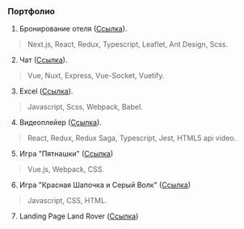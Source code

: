 ### Портфолио  
1. Бронирование отеля ([Ссылка](./booking/)).  
> Next.js, React, Redux, Typescript, Leaflet, Ant Design, Scss.  
2. Чат ([Ссылка](./Chat/)).  
> Vue, Nuxt, Express, Vue-Socket, Vuetify.  
3. Excel ([Ссылка](./Excel/)).  
> Javascript, Scss, Webpack, Babel.  
4. Видеоплейер ([Ссылка](./Video/)).  
> React, Redux, Redux Saga, Typescript, Jest, HTML5 api video.
5. Игра "Пятнашки" ([Ссылка](./Fifteen/))
> Vue.js, Webpack, CSS.
6. Игра "Красная Шапочка и Серый Волк" ([Ссылка](./Walker/))
> Javascript, CSS, HTML.  
7. Landing Page Land Rover ([Ссылка](./PromoArteks/))